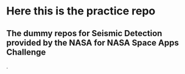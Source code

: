 # Here this is the practice repo
## The dummy repos for Seismic Detection provided by the NASA for NASA Space Apps Challenge
.
